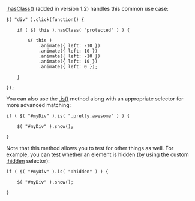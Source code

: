 <script>{
	"title": "How do I test whether an element has a particular class?"
}</script>

[.hasClass()](https://api.jquery.com/hasClass/) (added in version 1.2) handles this common use case:

```
$( "div" ).click(function() {

	if ( $( this ).hasClass( "protected" ) ) {

		$( this )
			.animate({ left: -10 })
			.animate({ left: 10 })
			.animate({ left: -10 })
			.animate({ left: 10 })
			.animate({ left: 0 });

	}

});
```

You can also use the [.is()](https://api.jquery.com/is/) method along with an appropriate selector for more advanced matching:

```
if ( $( "#myDiv" ).is( ".pretty.awesome" ) ) {

	$( "#myDiv" ).show();

}
```

Note that this method allows you to test for other things as well. For example, you can test whether an element is hidden (by using the custom [:hidden](https://api.jquery.com/hidden-selector/) selector):

```
if ( $( "#myDiv" ).is( ":hidden" ) ) {

	$( "#myDiv" ).show();

}
```
